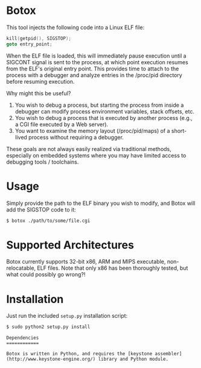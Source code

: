 Botox
=====

This tool injects the following code into a Linux ELF file:

```C
kill(getpid(), SIGSTOP);
goto entry_point;
```

When the ELF file is loaded, this will immediately pause execution until a SIGCONT signal is sent to the process, at which point execution resumes from the ELF's original entry point.
This provides time to attach to the process with a debugger and analyze entries in the /proc/pid directory before resuming execution.

Why might this be useful?

1. You wish to debug a process, but starting the process from inside a debugger can modify process environment variables, stack offsets, etc.
2. You wish to debug a process that is executed by another process (e.g., a CGI file executed by a Web server).
3. You want to examine the memory layout (/proc/pid/maps) of a short-lived process without requiring a debugger.

These goals are not always easily realized via traditional methods, especially on embedded systems where you may have limited access to debugging tools / toolchains.

Usage
=====

Simply provide the path to the ELF binary you wish to modify, and Botox will add the SIGSTOP code to it:

```bash
$ botox ./path/to/some/file.cgi
```

Supported Architectures
=======================

Botox currently supports 32-bit x86, ARM and MIPS executable, non-relocatable, ELF files. Note that only x86 has been thoroughly tested, but what could possibly go wrong?!

Installation
============

Just run the included `setup.py` installation script:

```bash
$ sudo python2 setup.py install
```
```
Dependencies
============

Botox is written in Python, and requires the [keystone assembler](http://www.keystone-engine.org/) library and Python module.

